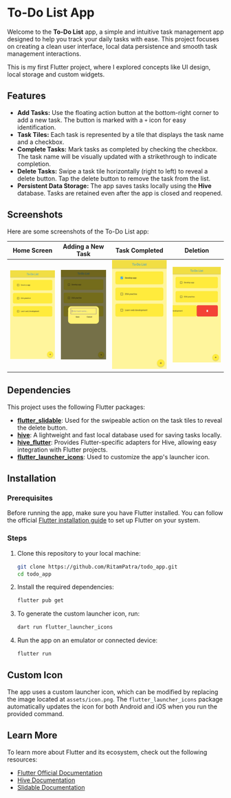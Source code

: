 # To-Do List App

Welcome to the **To-Do List** app, a simple and intuitive task management app designed to help you track your daily tasks with ease. This project focuses on creating a clean user interface, local data persistence and smooth task management interactions.

This is my first Flutter project, where I explored concepts like UI design, local storage and custom widgets.

## Features

- **Add Tasks:** Use the floating action button at the bottom-right corner to add a new task. The button is marked with a `+` icon for easy identification.
- **Task Tiles:** Each task is represented by a tile that displays the task name and a checkbox.
- **Complete Tasks:** Mark tasks as completed by checking the checkbox. The task name will be visually updated with a strikethrough to indicate completion.
- **Delete Tasks:** Swipe a task tile horizontally (right to left) to reveal a delete button. Tap the delete button to remove the task from the list.
- **Persistent Data Storage:** The app saves tasks locally using the **Hive** database. Tasks are retained even after the app is closed and reopened.

## Screenshots

Here are some screenshots of the To-Do List app:

| Home Screen| Adding a New Task| Task Completed| Deletion|
|---|---|---|---|
| ![Home Screen](assets/screenshots/ss1.jpg) | ![Add Task](assets/screenshots/ss2.jpg) | ![Task Completed](assets/screenshots/ss3.jpg) | ![Deletion](assets/screenshots/ss4.jpg)

## Dependencies

This project uses the following Flutter packages:

- **[flutter_slidable](https://pub.dev/packages/flutter_slidable)**: Used for the swipeable action on the task tiles to reveal the delete button.
- **[hive](https://pub.dev/packages/hive)**: A lightweight and fast local database used for saving tasks locally.
- **[hive_flutter](https://pub.dev/packages/hive_flutter)**: Provides Flutter-specific adapters for Hive, allowing easy integration with Flutter projects.
- **[flutter_launcher_icons](https://pub.dev/packages/flutter_launcher_icons)**: Used to customize the app's launcher icon.

## Installation

### Prerequisites

Before running the app, make sure you have Flutter installed. You can follow the official [Flutter installation guide](https://flutter.dev/docs/get-started/install) to set up Flutter on your system.

### Steps

1. Clone this repository to your local machine:

   ```bash
   git clone https://github.com/RitamPatra/todo_app.git
   cd todo_app
   ```

2. Install the required dependencies:

   ```bash
   flutter pub get
   ```

3. To generate the custom launcher icon, run:


   ```bash
   dart run flutter_launcher_icons
   ```

4. Run the app on an emulator or connected device:

   ```bash
   flutter run
   ```

## Custom Icon

The app uses a custom launcher icon, which can be modified by replacing the image located at `assets/icon.png`. The `flutter_launcher_icons` package automatically updates the icon for both Android and iOS when you run the provided command.

## Learn More

To learn more about Flutter and its ecosystem, check out the following resources:

- [Flutter Official Documentation](https://docs.flutter.dev/)
- [Hive Documentation](https://pub.dev/documentation/hive/latest/)
- [Slidable Documentation](https://pub.dev/documentation/flutter_slidable/latest/)
